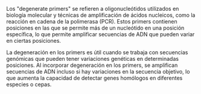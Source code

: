  Los "degenerate primers" se refieren a oligonucleótidos utilizados en biología molecular y técnicas de amplificación de ácidos nucleicos, como la reacción en cadena de la polimerasa (PCR). Estos primers contienen posiciones en las que se permite más de un nucleótido en una posición específica, lo que permite amplificar secuencias de ADN que pueden variar en ciertas posiciones.

La degeneración en los primers es útil cuando se trabaja con secuencias genómicas que pueden tener variaciones genéticas en determinadas posiciones. Al incorporar degeneración en los primers, se amplifican secuencias de ADN incluso si hay variaciones en la secuencia objetivo, lo que aumenta la capacidad de detectar genes homólogos en diferentes especies o cepas.
